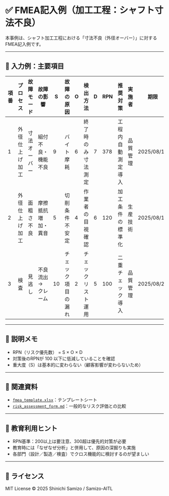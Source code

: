 # ✅ FMEA記入例（加工工程：シャフト寸法不良）

本事例は、シャフト加工工程における「寸法不良（外径オーバー）」に対するFMEA記入例です。

---

## 📝 入力例：主要項目

| 項番 | プロセス       | 故障モード    | 故障の影響                     | S | 故障の原因           | O | 検出方法         | D | RPN | 推奨対策           | 実施者 | 期限       | 改善後S | 改善後O | 改善後D | 改善後RPN |
|------|----------------|----------------|-------------------------------|---|----------------------|---|------------------|---|-----|--------------------|--------|------------|----------|----------|----------|-------------|
| 1    | 外径仕上げ加工 | 寸法オーバー   | 組付不良・機能不良            | 9 | バイト摩耗           | 6 | 終了時のみ寸法測定 | 7 | 378 | 工程内自動測定導入 | 品質管理 | 2025/08/10 | 9        | 3        | 3        | 81          |
| 2    | 外径仕上げ加工 | 面粗さ不良     | 摩擦抵抗増加・異音            | 5 | 切削条件不安定       | 4 | 作業者の目視確認   | 6 | 120 | 加工条件の標準化     | 生産技術 | 2025/08/15 | 5        | 2        | 4        | 40          |
| 3    | 検査           | 見逃し         | 不良流出 → クレーム           | 10| チェック項目の漏れ   | 2 | チェックリスト運用 | 5 | 100 | 二重チェック導入     | 品質管理 | 2025/08/20 | 10       | 1        | 2        | 20          |

---

## 📌 説明メモ

- RPN（リスク優先数） = S × O × D  
- 対策後のRPNが 100 以下に低減していることを確認  
- 重大度（S）は基本的に変わらない（顧客影響が変わらないため）

---

## 📎 関連資料

- [`fmea_template.xlsx`](../templates/fmea_template.xlsx)：テンプレートシート  
- [`risk_assessment_form.md`](../../iso9001/risk_assessment_form.md)：一般的なリスク評価との比較  

---

## 🧠 教育利用ヒント

- RPN基準：200以上は要注意、300超は優先的対策が必要  
- 教育時には「なぜなぜ分析」と併用して、原因の深掘りも実施  
- 各部門（設計／製造／検査）でクロス機能的に検討するのが望ましい

---

## 📜 ライセンス

MIT License © 2025 Shinichi Samizo / Samizo-AITL
